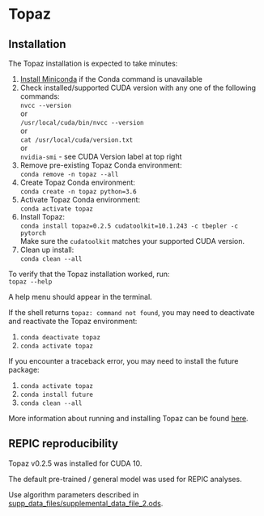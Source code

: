 # Topaz

##  Installation
The Topaz installation is expected to take minutes:

1. [Install Miniconda](https://docs.conda.io/en/latest/miniconda.html#latest-miniconda-installer-links) if the Conda command is unavailable
2. Check installed/supported CUDA version with any one of the following commands:\
``` nvcc --version ```\
or\
``` /usr/local/cuda/bin/nvcc --version ```\
or\
``` cat /usr/local/cuda/version.txt ```\
or\
``` nvidia-smi ``` - see CUDA Version label at top right
3. Remove pre-existing Topaz Conda environment:\
``` conda remove -n topaz --all ```
4. Create Topaz Conda environment:\
``` conda create -n topaz python=3.6 ```
5. Activate Topaz Conda environment:\
``` conda activate topaz ```
6. Install Topaz:\
``` conda install topaz=0.2.5 cudatoolkit=10.1.243 -c tbepler -c pytorch ```\
Make sure the ``` cudatoolkit ``` matches your supported CUDA version.
7. Clean up install:\
``` conda clean --all ```

To verify that the Topaz installation worked, run:\
``` topaz --help ```

A help menu should appear in the terminal.

If the shell returns ``` topaz: command not found ```, you may need to deactivate and reactivate the Topaz environment:
1. ``` conda deactivate topaz ```
2. ``` conda activate topaz ```

If you encounter a traceback error, you may need to install the future package:
1. ``` conda activate topaz ```
2. ``` conda install future ```
3. ``` conda clean --all ```

More information about running and installing Topaz can be found [here](https://github.com/tbepler/topaz).

##  REPIC reproducibility
Topaz v0.2.5 was installed for CUDA 10. 

The default pre-trained / general model was used for REPIC analyses.

Use algorithm parameters described in [supp_data_files/supplemental_data_file_2.ods](../supp_data_files/supplemental_data_file_2.ods).
